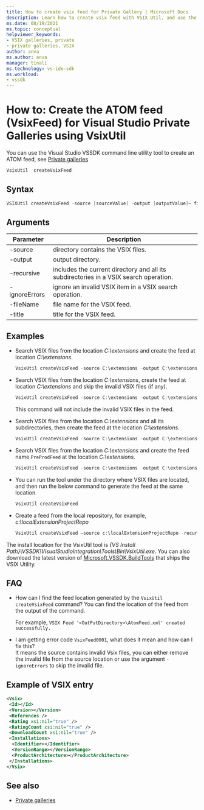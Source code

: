 ```yaml
---
title: How to create vsix feed for Private Gallery | Microsoft Docs
description: Learn how to create vsix feed with VSIX Util, and use the feed in private gallery.
ms.date: 08/19/2021
ms.topic: conceptual
helpviewer_keywords:
- VSIX galleries, private
- private galleries, VSIX
author: anva
ms.author: anva
manager: tinali
ms.technology: vs-ide-sdk
ms.workload:
- vssdk
---
```


# How to: Create the ATOM feed (VsixFeed) for Visual Studio Private Galleries using VsixUtil
You can use the Visual Studio VSSDK command line utility tool to create an ATOM feed, see [Private galleries](../extensibility/private-galleries.md)  

```csharp
VsixUtil  createVsixFeed 
```


## Syntax

```csharp
VSIXUtil createVsixFeed -source [sourceValue] -output [outputValue]– filename [fileNameValue] -title [titleValue] – recursive – ignoreErrors  
```

## Arguments

| Parameter | Description |
|---------|-------|
| -source | directory contains the VSIX files.  |
| -output | output directory.  |
| -recursive | includes the current directory and all its subdirectories in a VSIX search operation.  |
| -ignoreErrors | ignore an invalid VSIX item in a VSIX search operation.  |
| -fileName | file name for the VSIX feed.  |
| -title | title for the VSIX feed. |

## Examples 

* Search VSIX files from the location *C:\extensions* and create the feed at location *C:\extensions*. 

	```csharp
	VsixUtil createVsixFeed -source C:\extensions -output C:\extensions 
	``` 

* Search VSIX files from the location *C:\extensions*, create the feed at location *C:\extensions* and skip the invalid VSIX files (if any). 

	```csharp
	VsixUtil createVsixFeed -source C:\extensions -output C:\extensions -ignoreErrors 
	``` 
    This command will not include the invalid VSIX files in the feed. 
 

* Search VSIX files from the location *C:\extensions* and all its subdirectories, then create the feed at the location *C:\extensions*. 

	```csharp
	VsixUtil createVsixFeed -source C:\extensions -output C:\extensions  -recursive 
	``` 

* Search VSIX files from the location *C:\extensions* and create the feed name `PreProdFeed` at the location *C:\extensions*.  

	```csharp
	VsixUtil createVsixFeed -source C:\extensions -output C:\extensions -ignoreErrors  -recursive -fileName "PreProdFeed"
	```

* You can run the tool under the directory where VSIX files are located, and then run the below command to generate the feed at the same location. 

	```csharp
	VsixUtil createVsixFeed 
	```

* Create a feed from the local repository, for example, *c:\localExtensionProjectRepo* 
 
	```csharp
	VsixUtil createVsixFeed –source c:\localExtensionProjectRepo -recursive 
	```

   
The install location for the VsixUtil tool is *{VS Install Path}\VSSDK\VisualStudioIntegration\Tools\Bin\VsixUtil.exe*. You can also download the latest version of [Microsoft.VSSDK.BuildTools](https://www.nuget.org/packages/Microsoft.VSSDK.BuildTools/) that ships the VSIX Utility.
    

## FAQ

* How can I find the feed location generated by the `VsixUtil createVsixFeed` command? 
    You can find the location of the feed from the output of the command. 

    For example, `VSIX Feed '<OutPutDirectory>\AtomFeed.xml' created successfully. `

* I am getting error code `VsixFeed0001`, what does it mean and how can I fix this?  
    It means the source contains invalid Vsix files, you can either remove the invalid file from the source location or use the argument `-ignoreErrors` to skip the invalid file.
    

## Example of VSIX entry

```xml
<Vsix> 
 <Id></Id> 
 <Version></Version> 
 <References />
 <Rating xsi:nil="true" /> 
 <RatingCount xsi:nil="true" /> 
 <DownloadCount xsi:nil="true" /> 
 <Installations> 
  <Identifier></Identifier> 
  <VersionRange></VersionRange>
  <ProductArchitecture></ProductArchitecture>
 </Installations> 
</Vsix> 
```

## See also
- [Private galleries](../extensibility/private-galleries.md)
